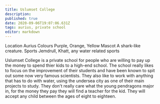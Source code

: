 ```yaml
---
title: Uslumset College
description: 
published: true
date: 2020-09-06T19:07:06.631Z
tags: aurius, private school
editor: markdown
---
```


Location 	Aurius
Colours 	Purple, Orange, Yellow
Mascot 	A shark-like creature.
Sports 	Jemdrull, Khatt, any water related sports

Uslumset College is a private school for people who are willing to pay up the money to spend thier kids to a high-end school. The school really likes to focus on the improvement of their students and have been known to spit out some now very famous scientists. They also like to work with anything that has to do with water, using the undersea city as one of their main projects to study. They don't really care what the young pendragons major in, for the money they pay they will find a teacher for the kid. They will accept any child between the ages of eight to eighteen. 